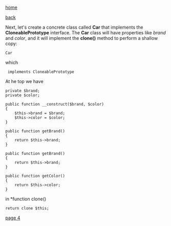 [home](./page01.md)

[back](./page02.md)

Next, let's create a concrete class called **Car** that implements the **CloneablePrototype** interface. 
The **Car** class will have properties like *brand* and *color*, and it will implement the **clone()** method to perform a shallow copy:

```
Car
```

which
```
 implements CloneablePrototype
```
At he top we have
```
private $brand;
private $color;

public function __construct($brand, $color)
{
    $this->brand = $brand;
    $this->color = $color;
}

public function getBrand()
{
    return $this->brand;
}
```


```
public function getBrand()
{
    return $this->brand;
}

public function getColor()
{
    return $this->color;
}
````

in *function clone()
```
return clone $this;
```





[page 4](./page04.md)
